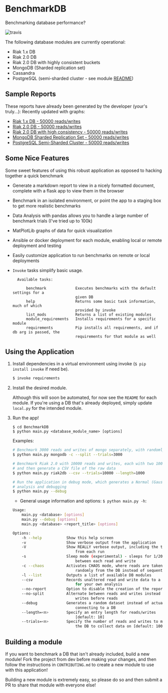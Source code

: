 # BenchmarkDB

Benchmarking database performance?  

![travis](https://travis-ci.org/kmjungersen/BenchmarkDB.svg?branch=develop)

The following database modules are currently operational:
* Riak 1.x DB
* Riak 2.0 DB
* Riak 2.0 DB with highly consistent buckets
* MongoDB (Sharded replication set)
* Cassandra
* PostgreSQL (semi-sharded cluster - see module [README](benchmarkdb/postgreSQLdb/README.md))

## Sample Reports

These reports have already been generated by the developer (your's truly...):
Recently updated with graphs:

* [Riak 1.x DB - 50000 reads/writes](published_reports/riakdb/RIAK-standard-50000trials/RIAK-standard-50000trials.md)
* [Riak 2.0 DB - 50000 reads/writes](published_reports/riak2db/RIAK2-standard-50000trials/RIAK2-standard-50000trials.md)
* [Riak 2.0 DB with high consistency - 50000 reads/writes](published_reports/riak2db/RIAK2-consistent-50000trials/RIAK2-consistent-50000trials.md)
* [MongoDB Sharded Replication Set - 50000 reads/writes](published_reports/mongodb/MONGO-ShardedCluster-50000trials/MONGO-ShardedCluster-50000trials.md)
* [PostgreSQL Semi-Sharded Cluster - 50000 reads/writes](published_reports/postgresql/POSTGRESQL-SemiSharded-50000trials/POSTGRESQL-SemiSharded-50000trials.md)

## Some Nice Features

Some sweet features of using this robust application as opposed to hacking together a quick benchmark
* Generate a markdown report to view in a nicely formatted document, complete with a flask app to view them in the browser
* Benchmark in an isolated environment, or point the app to a staging box to get more realistic benchmarks
* Data Analysis with pandas allows you to handle a large number of benchmark trials (I've tried up to 100k)
* MatPlotLib graphs of data for quick visualization
* Ansible or docker deployment for each module, enabling local or remote deployment and testing
* Easily customize application to run benchmarks on remote or local deployments 
* `Invoke` tasks simplify basic usage.
    
    ```
      Available tasks:

          benchmark             Executes benchmarks with the default settings for a
                                given DB
          help                  Returns some basic task information, much of which
                                provided by invoke
          list_mods             Returns a list of existing modules
          module_requirements   Installs requirements for a specific module
          requirements          Pip installs all requirements, and if db arg is passed, the
                                requirements for that module as well
    ```

## Using the Application

1. Install dependencies in a virtual environment using invoke (`$ pip install invoke` if need be).
    ``` bash
    $ invoke requirements
    ```

2. Install the desired module.

   Although this will soon be automated, for now see the `README` for each module. If you're using a DB that's already deployed, simply update `local.py` for the intended module.

3. Run the app!

    ```
    $ cd BenchmarkDB
    $ python main.py <database_module_name> [options]
    ```
    
    Examples:
    
    ``` bash
    # Benchmark 3000 reads and writes of mongo separately, with randomly ordered reads
    $ python main.py mongodb -c --split --trials=3000
    
    # Benchmark Riak 2.0 with 10000 reads and writes, each with two 1000 character fields, 
    # and then generate a CSV file of the raw data
    $ python main.py riak2db --csv --trials=10000 --length=1000
    
    # Run the application in debug mode, which generates a Normal (Gaussian) data set for 
    # analysis and debugging
    $ python main.py --debug
    ```

    * General usage information and options: `$ python main.py -h`:
    ``` bash
    Usage:
        main.py <database> [options]
        main.py --debug [options]
        main.py <database> <report_title> [options]

    Options:
        -h --help           Show this help screen
        -v                  Show verbose output from the application
        -V                  Show REALLY verbose output, including the time
                                from each run
        -s                  Sleep mode (experimental) - sleeps for 1/20 (s)
                                between each read and write
        -c --chaos          Activates CHAOS mode, where reads are taken
                                randomly from the DB instead of sequentially
        -l --list           Outputs a list of available DB modules
        --csv               Records unaltered read and write data to a CSV file
                                for your own analysis
        --no-report         Option to disable the creation of the report file
        --no-split          Alternate between reads and writes instead of all
                                writes before reads
        --debug             Generates a random dataset instead of actually
                                connecting to a DB
        --length=<n>        Specify an entry length for reads/writes
                                [default: 10]
        --trials=<n>        Specify the number of reads and writes to make to
                                the DB to collect data on [default: 1000]
    ```

## Building a module

If you want to benchmark a DB that isn't already included, build a new module!  Fork the project from dev before making your changes, and then follow the instructions in `CONTRIBUTING.md` to create a new module to use with this application!

Building a new module is extremely easy, so please do so and then submit a PR to share that module with everyone else!
